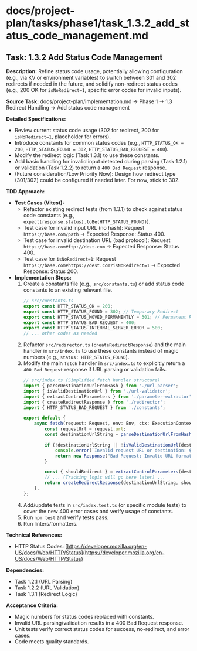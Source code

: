 # docs/project-plan/tasks/phase1/task_1.3.2_add_status_code_management.md

## Task: 1.3.2 Add Status Code Management

**Description:**
Refine status code usage, potentially allowing configuration (e.g., via KV or environment variables) to switch between 301 and 302 redirects if needed in the future, and solidify non-redirect status codes (e.g., 200 OK for `isNoRedirect=1`, specific error codes for invalid inputs).

**Source Task:**
docs/project-plan/implementation.md -> Phase 1 -> 1.3 Redirect Handling -> Add status code management

**Detailed Specifications:**
- Review current status code usage (302 for redirect, 200 for `isNoRedirect=1`, placeholder for errors).
- Introduce constants for common status codes (e.g., `HTTP_STATUS_OK = 200`, `HTTP_STATUS_FOUND = 302`, `HTTP_STATUS_BAD_REQUEST = 400`).
- Modify the redirect logic (Task 1.3.1) to use these constants.
- Add basic handling for invalid input detected during parsing (Task 1.2.1) or validation (Task 1.2.2) to return a `400 Bad Request` response.
- (Future consideration/Low Priority Now): Design how redirect type (301/302) could be configured if needed later. For now, stick to 302.

**TDD Approach:**

*   **Test Cases (Vitest):**
    *   Refactor existing redirect tests (from 1.3.1) to check against status code constants (e.g., `expect(response.status).toBe(HTTP_STATUS_FOUND)`).
    *   Test case for invalid input URL (no hash): Request `https://base.com/path` -> Expected Response: Status 400.
    *   Test case for invalid destination URL (bad protocol): Request `https://base.com#ftp://dest.com` -> Expected Response: Status 400.
    *   Test case for `isNoRedirect=1`: Request `https://base.com#https://dest.com?isNoRedirect=1` -> Expected Response: Status 200.
*   **Implementation Steps:**
    1.  Create a constants file (e.g., `src/constants.ts`) or add status code constants to an existing relevant file.
        ```typescript
        // src/constants.ts
        export const HTTP_STATUS_OK = 200;
        export const HTTP_STATUS_FOUND = 302; // Temporary Redirect
        export const HTTP_STATUS_MOVED_PERMANENTLY = 301; // Permanent Redirect (Future use?)
        export const HTTP_STATUS_BAD_REQUEST = 400;
        export const HTTP_STATUS_INTERNAL_SERVER_ERROR = 500;
        // ... other codes as needed
        ```
    2.  Refactor `src/redirector.ts` (`createRedirectResponse`) and the main handler in `src/index.ts` to use these constants instead of magic numbers (e.g., `status: HTTP_STATUS_FOUND`).
    3.  Modify the main `fetch` handler in `src/index.ts` to explicitly return a `400 Bad Request` response if URL parsing or validation fails.
        ```typescript
        // src/index.ts (Simplified fetch handler structure)
        import { parseDestinationUrlFromHash } from './url-parser';
        import { isValidDestinationUrl } from './url-validator';
        import { extractControlParameters } from './parameter-extractor';
        import { createRedirectResponse } from './redirector';
        import { HTTP_STATUS_BAD_REQUEST } from './constants';

        export default {
            async fetch(request: Request, env: Env, ctx: ExecutionContext): Promise<Response> {
                const requestUrl = request.url;
                const destinationUrlString = parseDestinationUrlFromHash(requestUrl);

                if (!destinationUrlString || !isValidDestinationUrl(destinationUrlString)) {
                    console.error(`Invalid request URL or destination: ${requestUrl}`);
                    return new Response("Bad Request: Invalid URL format or destination.", { status: HTTP_STATUS_BAD_REQUEST });
                }

                const { shouldRedirect } = extractControlParameters(destinationUrlString);
                // ... (Tracking logic will go here later) ...
                return createRedirectResponse(destinationUrlString, shouldRedirect);
            },
        };
        ```
    4.  Add/update tests in `src/index.test.ts` (or specific module tests) to cover the new 400 error cases and verify usage of constants.
    5.  Run `npm test` and verify tests pass.
    6.  Run linters/formatters.

**Technical References:**
- HTTP Status Codes: [https://developer.mozilla.org/en-US/docs/Web/HTTP/Status](https://developer.mozilla.org/en-US/docs/Web/HTTP/Status)

**Dependencies:**
- Task 1.2.1 (URL Parsing)
- Task 1.2.2 (URL Validation)
- Task 1.3.1 (Redirect Logic)

**Acceptance Criteria:**
- Magic numbers for status codes replaced with constants.
- Invalid URL parsing/validation results in a 400 Bad Request response.
- Unit tests verify correct status codes for success, no-redirect, and error cases.
- Code meets quality standards. 